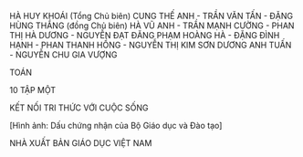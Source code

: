 HÀ HUY KHOÁI (Tổng Chủ biên)
CUNG THẾ ANH - TRẦN VĂN TẤN - ĐẶNG HÙNG THẮNG (đồng Chủ biên)
HÀ VŨ ANH - TRẦN MẠNH CƯỜNG - PHAN THỊ HÀ DƯƠNG - NGUYỄN ĐẠT ĐĂNG
PHẠM HOÀNG HÀ - ĐẶNG ĐÌNH HẠNH - PHAN THANH HỒNG - NGUYỄN THỊ KIM SƠN
DƯƠNG ANH TUẤN - NGUYỄN CHU GIA VƯỢNG

TOÁN

10
TẬP MỘT

KẾT NỐI TRI THỨC
VỚI CUỘC SỐNG

[Hình ảnh: Dấu chứng nhận của Bộ Giáo dục và Đào tạo]

NHÀ XUẤT BẢN GIÁO DỤC VIỆT NAM